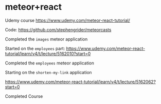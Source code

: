 meteor+react
============

Udemy course https://www.udemy.com/meteor-react-tutorial/

Code: https://github.com/stephengrider/meteorcasts

Completed the `images` meteor application

Started on the `employees` part:
https://www.udemy.com/meteor-react-tutorial/learn/v4/t/lecture/5162010?start=0

Completed the `employees` meteor application

Starting on the `shorten-my-link` application

https://www.udemy.com/meteor-react-tutorial/learn/v4/t/lecture/5162062?start=0

Completed Course

